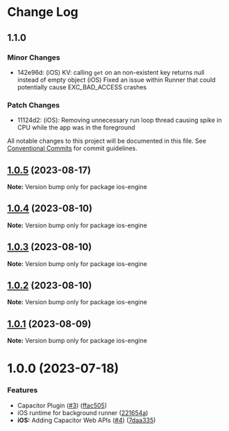 # Change Log

## 1.1.0

### Minor Changes

- 142e96d: (iOS) KV: calling `get` on an non-existent key returns null instead of empty object
  (iOS) Fixed an issue within Runner that could potentially cause EXC_BAD_ACCESS crashes

### Patch Changes

- 11124d2: (iOS): Removing unnecessary run loop thread causing spike in CPU while the app was in the foreground

All notable changes to this project will be documented in this file.
See [Conventional Commits](https://conventionalcommits.org) for commit guidelines.

## [1.0.5](https://github.com/ionic-team/capacitor-background-runner/compare/1.0.4...1.0.5) (2023-08-17)

**Note:** Version bump only for package ios-engine

## [1.0.4](https://github.com/ionic-team/capacitor-background-runner/compare/1.0.3...1.0.4) (2023-08-10)

**Note:** Version bump only for package ios-engine

## [1.0.3](https://github.com/ionic-team/capacitor-background-runner/compare/1.0.2...1.0.3) (2023-08-10)

**Note:** Version bump only for package ios-engine

## [1.0.2](https://github.com/ionic-team/capacitor-background-runner/compare/1.0.1...1.0.2) (2023-08-10)

**Note:** Version bump only for package ios-engine

## [1.0.1](https://github.com/ionic-team/capacitor-background-runner/compare/1.0.0...1.0.1) (2023-08-09)

**Note:** Version bump only for package ios-engine

# 1.0.0 (2023-07-18)

### Features

- Capacitor Plugin ([#3](https://github.com/ionic-team/enterprise-background-runner/issues/3)) ([ffac505](https://github.com/ionic-team/enterprise-background-runner/commit/ffac505560c144d2478ed6de49dc7d0c5130b15c))
- iOS runtime for background runner ([221654a](https://github.com/ionic-team/enterprise-background-runner/commit/221654a4329be6507cc635b6d6b0a190511ea1d5))
- **iOS:** Adding Capacitor Web APIs ([#4](https://github.com/ionic-team/enterprise-background-runner/issues/4)) ([7daa335](https://github.com/ionic-team/enterprise-background-runner/commit/7daa3350335989e8caf20c7258074a6dfa5d2cfe))
